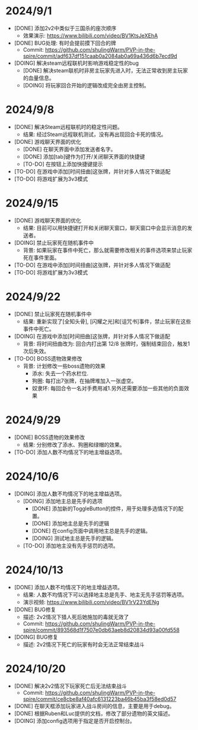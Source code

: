 # 2024/9/1

- [DONE] 添加2v2中类似于三国杀的座次顺序
    - 效果演示: https://www.bilibili.com/video/BV1KtsJeXEhA
- [DONE] BUG处理: 有时会提前摸下回合的牌
    - Commit: https://github.com/shulingWarm/PVP-in-the-spire/commit/adf637df151caab0a2084ab0a69a436d6b7ecd9d
- [DOING] 解决steam远程联机时影响游戏稳定性的bug
    - [DONE] 解决steam联机时非房主玩家先进入时，无法正常收到房主玩家的血量信息。
    - [DOING] 将玩家回合开始的逻辑改成完全由房主控制。

# 2024/9/8

- [DONE] 解决Steam远程联机时的稳定性问题。
    - 结果: 经过Steam远程联机测试，没有再出现回合卡死的情况。
- [DONE] 游戏聊天界面的优化
    - [DONE] 在聊天界面中添加发送者名字。
    - [DONE] 添加[tab]键作为打开/关闭聊天界面的快捷键
    - [TO-DO] 在按钮上添加快捷键提示
- [TO-DO] 在游戏中添加[时间扭曲]这张牌，并针对多人情况下做适配
- [TO-DO] 将游戏扩展为3v3模式

# 2024/9/15

- [DONE] 游戏聊天界面的优化
    - 结果: 目前可以用快捷键打开和关闭聊天窗口，聊天窗口中会显示消息的发送者。
- [DOING] 禁止玩家死在随机事件中
    - 背景: 如果玩家在事件中死亡，那么就需要修改相关的事件选项来禁止玩家死在事件里面。
- [TO-DO] 在游戏中添加[时间扭曲]这张牌，并针对多人情况下做适配
- [TO-DO] 将游戏扩展为3v3模式

# 2024/9/22

- [DONE] 禁止玩家死在随机事件中
    - 结果: 重新实现了[全知头骨], [闪耀之光]和[诅咒书]事件，禁止玩家在这些事件中死亡。
- [DOING] 在游戏中添加[时间扭曲]这张牌，并针对多人情况下做适配
    - 背景: 将时间扭曲改为: 回合内打出第 12/8 张牌时，强制结束回合，触发1次后失效。
- [TO-DO] BOSS遗物效果修改
    - 背景: 计划修改一些boss遗物的效果
        - 添水: 失去一个药水栏位.
        - 狗圈: 每打出7张牌，在抽牌堆加入一张虚空。
        - 奴隶环: 每回合令一名对手费用减1.另外还需要添加一些其他的负面效果

# 2024/9/29

- [DONE] BOSS遗物的效果修改
    - 结果: 分别修改了添水、狗圈和绿帽的效果。
- [TO-DO] 添加人数不均情况下的地主增益选项。

# 2024/10/6

- [DOING] 添加人数不均情况下的地主增益选项。
    - [DOING] 添加地主总是先手的选项
        - [DONE] 添加新的ToggleButton的控件，用于处理多选情况下的配置。
        - [DONE] 添加地主总是先手的逻辑
        - [DONE] 在config页面中调用地主总是先手的逻辑。
        - [DOING] 测试地主总是先手的逻辑。
    - [TO-DO] 添加地主没有先手惩罚的选项。

# 2024/10/13

- [DONE] 添加人数不均情况下的地主增益选项。
    - 结果: 人数不均情况下可以选择地主总是先手、地主无先手惩罚等选项。
    - 演示视频: https://www.bilibili.com/video/BV1rV23YdENg
- [DONE] BUG修复
    - 描述: 2v2情况下猎人死后她施加的毒就无效了
    - Commit: https://github.com/shulingWarm/PVP-in-the-spire/commit/893568d1f7507e0db63aeb8d20834d93a00fd558
- [DOING] BUG修复
    - 描述: 2v2情况下死亡的玩家有时会无法正常结束战斗

# 2024/10/20
- [DONE] 解决2v2情况下玩家死亡后无法结束战斗
    - Commit: https://github.com/shulingWarm/PVP-in-the-spire/commit/ce8cbe8af40afc6131223ba46b45ba3f58ed0d57
- [DONE] 在聊天框添加玩家进入战斗房间的信息，主要是用于debug。
- [DONE] 根据Ruben和Luc提供的文档，修改了部分遗物的英文描述。
- [DOING] 添加config选项用于指定是否开启控制台。